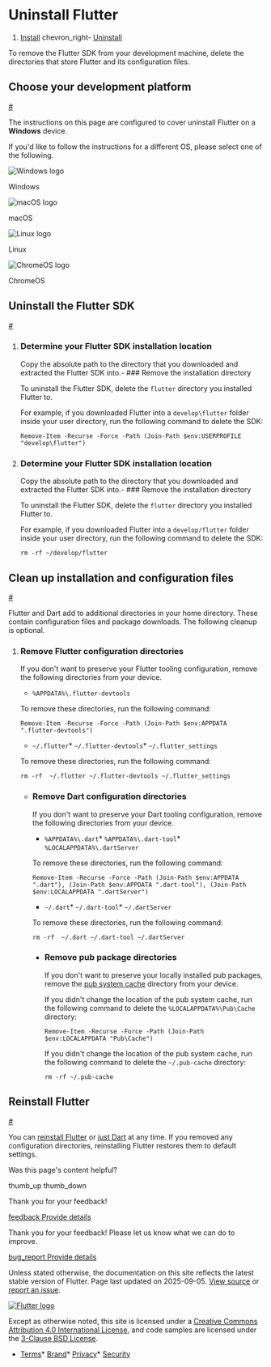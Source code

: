 Uninstall Flutter
=================

1. [Install](/install) chevron\_right- [Uninstall](/install/uninstall)

To remove the Flutter SDK from your development machine, delete the directories that store Flutter and its configuration files.

Choose your development platform
--------------------------------

[#](#dev-platform)

The instructions on this page are configured to cover uninstall Flutter on a **Windows** device.

If you'd like to follow the instructions for a different OS, please select one of the following.

![Windows logo](/assets/images/docs/brand-svg/windows.svg)

Windows

 

![macOS logo](/assets/images/docs/brand-svg/macos.svg)

macOS

 

![Linux logo](/assets/images/docs/brand-svg/linux.svg)

Linux

 

![ChromeOS logo](/assets/images/docs/brand-svg/chromeos.svg)

ChromeOS

Uninstall the Flutter SDK
-------------------------

[#](#uninstall)

1. ### Determine your Flutter SDK installation location

   Copy the absolute path to the directory that you downloaded and extracted the Flutter SDK into.- ### Remove the installation directory

     To uninstall the Flutter SDK, delete the `flutter` directory you installed Flutter to.

     For example, if you downloaded Flutter into a `develop\flutter` folder inside your user directory, run the following command to delete the SDK:

     ```
     Remove-Item -Recurse -Force -Path (Join-Path $env:USERPROFILE "develop\flutter")
     ```

1. ### Determine your Flutter SDK installation location

   Copy the absolute path to the directory that you downloaded and extracted the Flutter SDK into.- ### Remove the installation directory

     To uninstall the Flutter SDK, delete the `flutter` directory you installed Flutter to.

     For example, if you downloaded Flutter into a `develop/flutter` folder inside your user directory, run the following command to delete the SDK:

     ```
     rm -rf ~/develop/flutter
     ```

Clean up installation and configuration files
---------------------------------------------

[#](#cleanup)

Flutter and Dart add to additional directories in your home directory. These contain configuration files and package downloads. The following cleanup is optional.

1. ### Remove Flutter configuration directories

   If you don't want to preserve your Flutter tooling configuration, remove the following directories from your device.

   * `%APPDATA%\.flutter-devtools`

   To remove these directories, run the following command:

   ```
   Remove-Item -Recurse -Force -Path (Join-Path $env:APPDATA ".flutter-devtools")
   ```

   * `~/.flutter`* `~/.flutter-devtools`* `~/.flutter_settings`

   To remove these directories, run the following command:

   ```
   rm -rf  ~/.flutter ~/.flutter-devtools ~/.flutter_settings
   ```

   - ### Remove Dart configuration directories

     If you don't want to preserve your Dart tooling configuration, remove the following directories from your device.

     * `%APPDATA%\.dart`* `%APPDATA%\.dart-tool`* `%LOCALAPPDATA%\.dartServer`

     To remove these directories, run the following command:

     ```
     Remove-Item -Recurse -Force -Path (Join-Path $env:APPDATA ".dart"), (Join-Path $env:APPDATA ".dart-tool"), (Join-Path $env:LOCALAPPDATA ".dartServer")
     ```

     * `~/.dart`* `~/.dart-tool`* `~/.dartServer`

     To remove these directories, run the following command:

     ```
     rm -rf  ~/.dart ~/.dart-tool ~/.dartServer
     ```

     - ### Remove pub package directories

       If you don't want to preserve your locally installed pub packages, remove the [pub system cache](https://dart.dev/tools/pub/glossary#system-cache) directory from your device.

       If you didn't change the location of the pub system cache, run the following command to delete the `%LOCALAPPDATA%\Pub\Cache` directory:

       ```
       Remove-Item -Recurse -Force -Path (Join-Path $env:LOCALAPPDATA "Pub\Cache")
       ```

       If you didn't change the location of the pub system cache, run the following command to delete the `~/.pub-cache` directory:

       ```
       rm -rf ~/.pub-cache
       ```

Reinstall Flutter
-----------------

[#](#reinstall)

You can [reinstall Flutter](/install) or [just Dart](https://dart.dev/get-dart) at any time. If you removed any configuration directories, reinstalling Flutter restores them to default settings.

Was this page's content helpful?

thumb\_up thumb\_down

Thank you for your feedback!

 [feedback Provide details](https://github.com/flutter/website/issues/new?template=1_page_issue.yml&&page-url=https://docs.flutter.dev/install/uninstall/&page-source=https://github.com/flutter/website/tree/main/src/content/install/uninstall.md)

Thank you for your feedback! Please let us know what we can do to improve.

 [bug\_report Provide details](https://github.com/flutter/website/issues/new?template=1_page_issue.yml&&page-url=https://docs.flutter.dev/install/uninstall/&page-source=https://github.com/flutter/website/tree/main/src/content/install/uninstall.md)

Unless stated otherwise, the documentation on this site reflects the latest stable version of Flutter. Page last updated on 2025-09-05. [View source](https://github.com/flutter/website/tree/main/src/content/install/uninstall.md) or [report an issue](https://github.com/flutter/website/issues/new?template=1_page_issue.yml&&page-url=https://docs.flutter.dev/install/uninstall/&page-source=https://github.com/flutter/website/tree/main/src/content/install/uninstall.md "Report an issue with this page").

[![Flutter logo](/assets/images/branding/flutter/logo+text/horizontal/white.svg)](https://flutter.dev)

Except as otherwise noted, this site is licensed under a [Creative Commons Attribution 4.0 International License](https://creativecommons.org/licenses/by/4.0/), and code samples are licensed under the [3-Clause BSD License](https://opensource.org/licenses/BSD-3-Clause).

* [Terms](/tos "Terms of use")* [Brand](/brand "Brand usage guidelines")* [Privacy](https://policies.google.com/privacy "Privacy policy")* [Security](/security "Security philosophy and practices")

   